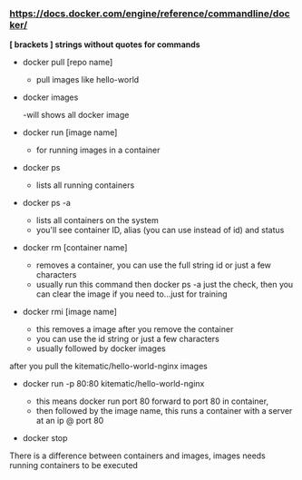 ### https://docs.docker.com/engine/reference/commandline/docker/

**[ brackets ] strings without quotes for commands**

- docker pull [repo name]

  - pull images like hello-world

- docker images

  -will shows all docker image

- docker run [image name]

  - for running images in a container

- docker ps

  - lists all running containers

- docker ps -a

  - lists all containers on the system
  - you'll see container ID, alias (you can use instead of id) and status

- docker rm [container name]

  - removes a container, you can use the full string id or just a few characters
  - usually run this command then docker ps -a just the check, then you can clear the image if you need to...just for training

- docker rmi [image name]

  - this removes a image after you remove the container
  - you can use the id string or just a few characters
  - usually followed by docker images

after you pull the kitematic/hello-world-nginx images

- docker run -p 80:80 kitematic/hello-world-nginx

  - this means docker run port 80 forward to port 80 in container,
  - then followed by the image name, this runs a container with a server at an ip @ port 80

- docker stop

There is a difference between containers and images, images needs running containers to be executed
